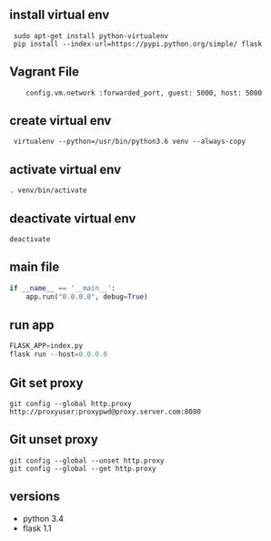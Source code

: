 ## install virtual env
```ssh
 sudo apt-get install python-virtualenv 
 pip install --index-url=https://pypi.python.org/simple/ flask  
```
## Vagrant File
```ssh
    config.vm.network :forwarded_port, guest: 5000, host: 5000
```
## create  virtual env
```ssh
 virtualenv --python=/usr/bin/python3.6 venv --always-copy
```
## activate virtual env
```ssh
. venv/bin/activate
```
## deactivate virtual env
```ssh
deactivate
```
## main file
```py
if __name__ == '__main__':
    app.run("0.0.0.0", debug=True)
```
## run app 
```py
FLASK_APP=index.py
flask run --host=0.0.0.0
```
## Git set proxy
```ssh
git config --global http.proxy http://proxyuser:proxypwd@proxy.server.com:8080
```
## Git unset  proxy
```ssh
git config --global --unset http.proxy
git config --global --get http.proxy
```
## versions
+ python 3.4
+ flask 1.1

